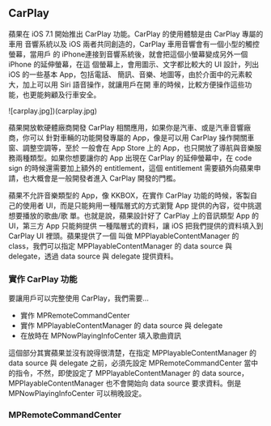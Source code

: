 CarPlay
-------

蘋果在 iOS 7.1 開始推出 CarPlay 功能。CarPlay 的使用體驗是由 CarPlay 專屬的車用
音響系統以及 iOS 兩者共同創造的，CarPlay 車用音響會有一個小型的觸控螢幕，當用戶
的 iPhone連接到音響系統後，就會把這個小螢幕變成另外一個 iPhone 的延伸螢幕，在這
個螢幕上，會用圖示、文字都比較大的 UI 設計，列出 iOS 的一些基本 App，包括電話、
簡訊、音樂、地圖等，由於介面中的元素較大，加上可以用 Siri 語音操作，就讓用戶在開
車的時候，比較方便操作這些功能，也更能夠顧及行車安全。

![carplay.jpg])(carplay.jpg)

蘋果開放軟硬體廠商開發 CarPlay 相關應用，如果你是汽車、或是汽車音響廠商，你可以
針對車輛的功能開發專屬的 App，像是可以用 CarPlay 操作開關車窗、調整空調等，至於
一般會在 App Store 上的 App，也只開放了導航與音樂服務兩種類型。如果你想要讓你的
App 出現在 CarPlay 的延伸螢幕中，在 code sign 的時候還需要加上額外的
entitlement，這個 entitlement 需要額外向蘋果申請，也大概會是一般開發者進入
CarPlay 開發的門檻。

蘋果不允許音樂類型的 App，像 KKBOX，在實作 CarPlay 功能的時候，客製自己的使用者
UI，而是只能夠用一種階層式的方式瀏覽 App 提供的內容，從中挑選想要播放的歌曲/歌
單。也就是說，蘋果設計好了 CarPlay 上的音訊類型 App 的 UI，第三方 App 只能夠提供
一種階層式的資料，讓 iOS 把我們提供的資料填入到 CarPlay UI 裡頭。蘋果提供了一個
叫做 MPPlayableContentManager 的 class，我們可以指定 MPPlayableContentManager 的
data source 與 delegate，透過 data source 與 delegate 提供資料。

### 實作 CarPlay 功能

要讓用戶可以完整使用 CarPlay，我們需要…

* 實作 MPRemoteCommandCenter
* 實作 MPPlayableContentManager 的 data source 與 delegate
* 在放時在 MPNowPlayingInfoCenter 填入歌曲資訊

這個部分其實蘋果並沒有說得很清楚，在指定 MPPlayableContentManager 的 data source
與 delegate 之前，必須先設定 MPRemoteCommandCenter 當中的指令，不然，即使設定了
MPPlayableContentManager 的 data source，MPPlayableContentManager 也不會開始向
data source 要求資料。倒是 MPNowPlayingInfoCenter 可以稍晚設定。

### MPRemoteCommandCenter
